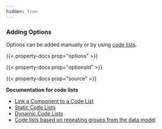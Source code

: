 ```yaml
---
hidden: true
---
```


### Adding Options

Options can be added manually or by using [code lists](/altinn-studio/reference/data/options).

{{< property-docs prop="options" >}}

{{< property-docs prop="optionsId" >}}

{{< property-docs prop="source" >}}

**Documentation for code lists**
- [Link a Component to a Code List](/altinn-studio/reference/data/options/#connect-the-component-to-options-code-list)
- [Static Code Lists](/altinn-studio/reference/data/options/static-codelists/)
- [Dynamic Code Lists](/altinn-studio/reference/data/options/dynamic-codelists/)
- [Code lists based on repeating groups from the data model](/altinn-studio/reference/data/options/repeating-group-codelists/)